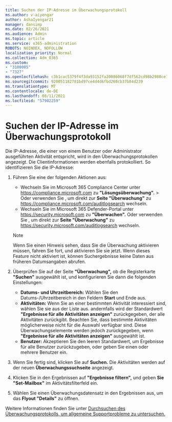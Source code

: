 ```yaml
---
title: Suchen der IP-Adresse im Überwachungsprotokoll
ms.author: v-aiyengar
author: AshaIyengar21
manager: dansimp
ms.date: 02/26/2021
ms.audience: Admin
ms.topic: article
ms.service: o365-administration
ROBOTS: NOINDEX, NOFOLLOW
localization_priority: Normal
ms.collection: Adm_O365
ms.custom:
- "3100005"
- "7327"
ms.openlocfilehash: c3b1cac5379f4f3da93152fa20086068f7df562cd98b2980ce1b4280e0aa6d5f
ms.sourcegitcommit: 920051182781bd97ce4d4d6fbd268cb37b84d239
ms.translationtype: MT
ms.contentlocale: de-DE
ms.lasthandoff: 08/11/2021
ms.locfileid: "57902259"
---
```

# <a name="find-the-ip-address-in-audit-log"></a>Suchen der IP-Adresse im Überwachungsprotokoll

Die IP-Adresse, die einer von einem Benutzer oder Administrator ausgeführten Aktivität entspricht, wird in den Überwachungsprotokollen angezeigt. Die Clientinformationen werden ebenfalls protokolliert. So identifizieren Sie die IP-Adresse:

1. Führen Sie eine der folgenden Aktionen aus:
   - Wechseln Sie im Microsoft 365 Compliance Center unter <https://compliance.microsoft.com> zu **"Lösungsüberwachung".** \>  Oder verwenden Sie , um direkt zur **Seite "Überwachung"** zu <https://compliance.microsoft.com/auditlogsearch> wechseln.
   - Wechseln Sie im Microsoft 365 Defender-Portal unter <https://security.microsoft.com> zu **"Überwachen".** Oder verwenden Sie , um direkt zur **Seite "Überwachung"** zu <https://security.microsoft.com/auditlogsearch> wechseln.

    > [!NOTE]
    > Wenn Sie einen Hinweis sehen, dass Sie die Überwachung aktivieren müssen, fahren Sie fort, und aktivieren Sie sie jetzt. Wenn dieses Feature nicht aktiviert ist, können Suchergebnisse keine Daten aus früheren Datumsangaben abrufen.

2. Überprüfen Sie auf der Seite **"Überwachung",** ob die Registerkarte **"Suchen"** ausgewählt ist, und konfigurieren Sie dann die folgenden Einstellungen:
   - **Datums- und Uhrzeitbereich:** Wählen Sie den Datums-/Uhrzeitbereich in den Feldern **Start** und Ende aus. 
   - **Aktivitäten:** Wenn Sie an einer bestimmten Aktivität interessiert sind, wählen Sie sie aus der Liste aus. andernfalls wird der Standardwert **"Ergebnisse für alle Aktivitäten anzeigen"** zurückgegeben, der alle Aktivitäten zurückgibt. Beachten Sie, dass bestimmte Aktivitäten möglicherweise nicht für die Auswahl verfügbar sind. Diese Überwachungselemente werden jedoch zurückgegeben, wenn **"Ergebnisse für alle Aktivitäten anzeigen"** ausgewählt ist.
   - **Benutzer:** Akzeptieren Sie den leeren Standardwert, um Ergebnisse für alle Benutzer zurückzugeben, oder geben Sie einen oder mehrere Benutzer ein.

3. Wenn Sie fertig sind, klicken Sie auf **Suchen.** Die Aktivitäten werden auf der neuen **Überwachungssuchseite** angezeigt.

4. Klicken Sie in den Ergebnissen auf **"Ergebnisse filtern",** und geben **Sie "Set-Mailbox"** im Aktivitätsfilterfeld ein.

5. Wählen Sie einen Überwachungsdatensatz in den Ergebnissen aus, um das **Flyout "Details"** zu öffnen.

Weitere Informationen finden Sie unter [Durchsuchen des Überwachungsprotokolls, um allgemeine Supportprobleme zu untersuchen.](https://docs.microsoft.com/microsoft-365/compliance/auditing-troubleshooting-scenarios)
